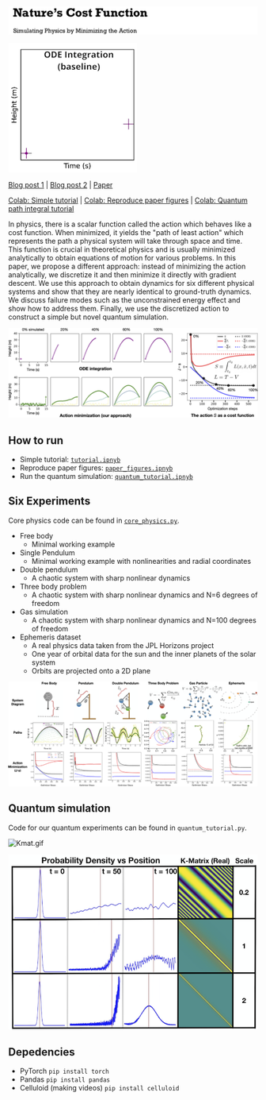 <!-- # Nature's Cost Function: Simulating Physics by Minimizing the Action -->
![logo.png](static/logo.png)

![compare.gif](static/compare.gif)

[Blog post 1](https://greydanus.github.io/2023/03/05/ncf-tutorial/) | [Blog post 2](https://greydanus.github.io/2023/03/12/ncf-six-experiments/) | [Paper](http://arxiv.org/abs/2303.02115)

[Colab: Simple tutorial](https://colab.research.google.com/github/greydanus/ncf/blob/main/tutorial.ipynb) | [Colab: Reproduce paper figures](https://colab.research.google.com/github/greydanus/ncf/blob/main/paper_figures.ipynb) | [Colab: Quantum path integral tutorial](https://colab.research.google.com/github/greydanus/ncf/blob/main/quantum_tutorial.ipynb)

In physics, there is a scalar function called the action which behaves like a cost function. When minimized, it yields the "path of least action" which represents the path a physical system will take through space and time. This function is crucial in theoretical physics and is usually minimized analytically to obtain equations of motion for various problems. In this paper, we propose a different approach: instead of minimizing the action analytically, we discretize it and then minimize it directly with gradient descent. We use this approach to obtain dynamics for six different physical systems and show that they are nearly identical to ground-truth dynamics. We discuss failure modes such as the unconstrained energy effect and show how to address them. Finally, we use the discretized action to construct a simple but novel quantum simulation.

![hero.png](static/hero.png)

## How to run

* Simple tutorial: [`tutorial.ipnyb`](https://colab.research.google.com/github/greydanus/ncf/blob/main/tutorial.ipynb)
* Reproduce paper figures: [`paper_figures.ipnyb`](https://colab.research.google.com/github/greydanus/ncf/blob/main/paper_figures.ipynb)
* Run the quantum simulation: [`quantum_tutorial.ipnyb`](https://colab.research.google.com/github/greydanus/ncf/blob/main/quantum_tutorial.ipynb)


## Six Experiments
Core physics code can be found in [`core_physics.py`](https://github.com/greydanus/ncf/blob/main/core_physics.py).

* Free body
	* Minimal working example
* Single Pendulum
	* Minimal working example with nonlinearities and radial coordinates
* Double pendulum
	* A chaotic system with sharp nonlinear dynamics
* Three body problem
	* A chaotic system with sharp nonlinear dynamics and N=6 degrees of freedom
* Gas simulation
	* A chaotic system with sharp nonlinear dynamics and N=100 degrees of freedom
* Ephemeris dataset
	* A real physics data taken from the JPL Horizons project
	* One year of orbital data for the sun and the inner planets of the solar system
	* Orbits are projected onto a 2D plane

![results.png](static/results.png)

## Quantum simulation
Code for our quantum experiments can be found in `quantum_tutorial.py`.

![Kmat.gif](static/Kmat.gif)

![quantum.png](static/quantum.png)

## Depedencies

* PyTorch `pip install torch`
* Pandas `pip install pandas`
* Celluloid (making videos) `pip install celluloid`
